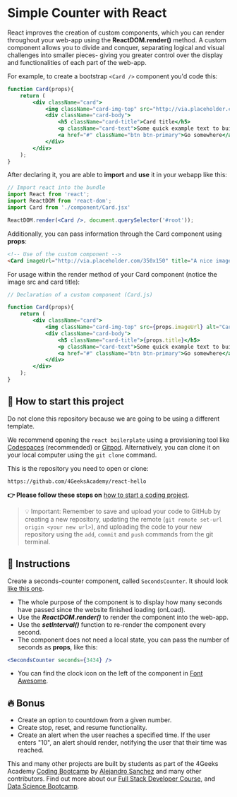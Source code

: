 <!--hide-->
# Simple Counter with React
<!--endhide-->

React improves the creation of custom components, which you can render throughout your web-app using the **ReactDOM.render()** method. A custom component allows you to divide and conquer, separating logical and visual challenges into smaller pieces- giving you greater control over the display and functionalities of each part of the web-app.

For example, to create a bootstrap `<Card />` component you'd code this:

```jsx
function Card(props){
    return (
        <div className="card">
            <img className="card-img-top" src="http://via.placeholder.com/350x150" alt="Card image cap" />
            <div className="card-body">
                <h5 className="card-title">Card title</h5>
                <p className="card-text">Some quick example text to build on the card title and fill the card's content.</p>
                <a href="#" className="btn btn-primary">Go somewhere</a>
            </div>
        </div>
    );
}
```

After declaring it, you are able to **import** and **use** it in your webapp like this:

```jsx
// Import react into the bundle
import React from 'react';
import ReactDOM from 'react-dom';
import Card from './component/Card.jsx'

ReactDOM.render(<Card />, document.querySelector('#root'));
```

Additionally, you can pass information through the Card component using **props**:

```html
<!-- Use of the custom component -->
<Card imageUrl="http://via.placeholder.com/350x150" title="A nice image" />
```

For usage within the render method of your Card component (notice the image src and card title):

```jsx
// Declaration of a custom component (Card.js)

function Card(props){
    return (
        <div className="card">
            <img className="card-img-top" src={props.imageUrl} alt="Card image cap" />
            <div className="card-body">
                <h5 className="card-title">{props.title}</h5>
                <p className="card-text">Some quick example text to build on the card title and fill the card's content.</p>
                <a href="#" className="btn btn-primary">Go somewhere</a>
            </div>
        </div>
    );
}
```

## 🌱 How to start this project

Do not clone this repository because we are going to be using a different template.

We recommend opening the `react boilerplate` using a provisioning tool like [Codespaces](https://4geeks.com/lesson/what-is-github-codespaces) (recommended) or [Gitpod](https://4geeks.com/lesson/how-to-use-gitpod). Alternatively, you can clone it on your local computer using the `git clone` command.

This is the repository you need to open or clone:

```text
https://github.com/4GeeksAcademy/react-hello
```

**👉 Please follow these steps on** [how to start a coding project](https://4geeks.com/lesson/how-to-start-a-project).

> 💡 Important: Remember to save and upload your code to GitHub by creating a new repository, updating the remote (`git remote set-url origin <your new url>`), and uploading the code to your new repository using the `add`, `commit` and `push` commands from the git terminal.

## 📝 Instructions

Create a seconds-counter component, called `SecondsCounter`. It should look [like this one](https://github.com/breatheco-de/exercise-simple-counter-react/blob/master/preview.gif).

- The whole purpose of the component is to display how many seconds have passed since the website finished loading (onLoad).
- Use the ***ReactDOM.render()*** to render the component into the web-app.
- Use the ***setInterval()*** function to re-render the component every second.
- The component does not need a local state, you can pass the number of seconds as **props**, like this:

```jsx
<SecondsCounter seconds={3434} />
```

- You can find the clock icon on the left of the component in [Font Awesome](https://fontawesome.com/).

## 🔥 Bonus

- Create an option to countdown from a given number.
- Create stop, reset, and resume functionality.
- Create an alert when the user reaches a specified time. If the user enters "10", an alert should render, notifying the user that their time was reached.

This and many other projects are built by students as part of the 4Geeks Academy [Coding Bootcamp](https://4geeksacademy.com/us/coding-bootcamp) by [Alejandro Sanchez](https://twitter.com/alesanchezr) and many other contributors. Find out more about our [Full Stack Developer Course](https://4geeksacademy.com/us/coding-bootcamps/part-time-full-stack-developer), and [Data Science Bootcamp](https://4geeksacademy.com/us/coding-bootcamps/datascience-machine-learning).
